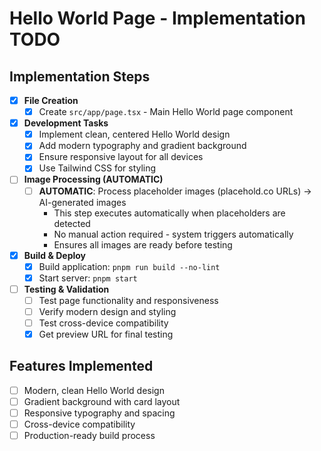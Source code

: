 # Hello World Page - Implementation TODO

## Implementation Steps

- [x] **File Creation**
  - [x] Create `src/app/page.tsx` - Main Hello World page component

- [x] **Development Tasks**
  - [x] Implement clean, centered Hello World design
  - [x] Add modern typography and gradient background
  - [x] Ensure responsive layout for all devices
  - [x] Use Tailwind CSS for styling

- [ ] **Image Processing (AUTOMATIC)**
  - [ ] **AUTOMATIC**: Process placeholder images (placehold.co URLs) → AI-generated images
    - This step executes automatically when placeholders are detected
    - No manual action required - system triggers automatically
    - Ensures all images are ready before testing

- [x] **Build & Deploy**
  - [x] Build application: `pnpm run build --no-lint`
  - [x] Start server: `pnpm start`

- [ ] **Testing & Validation**
  - [ ] Test page functionality and responsiveness
  - [ ] Verify modern design and styling
  - [ ] Test cross-device compatibility
  - [x] Get preview URL for final testing

## Features Implemented
- [ ] Modern, clean Hello World design
- [ ] Gradient background with card layout
- [ ] Responsive typography and spacing
- [ ] Cross-device compatibility
- [ ] Production-ready build process